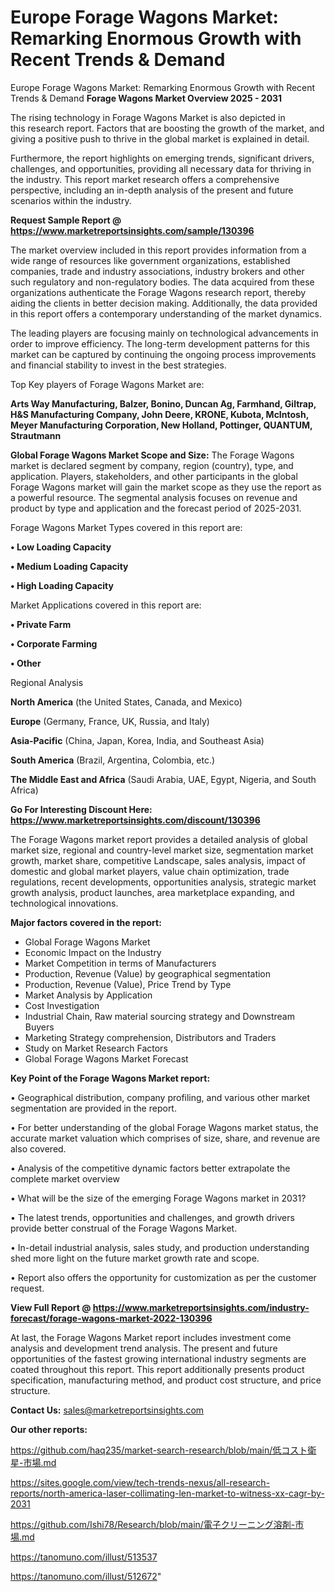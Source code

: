 # Europe Forage Wagons Market: Remarking Enormous Growth with Recent Trends & Demand
Europe Forage Wagons Market: Remarking Enormous Growth with Recent Trends & Demand
<Strong> Forage Wagons Market Overview 2025 - 2031</strong>

The rising technology in Forage Wagons Market is also depicted in this research report. Factors that are boosting the growth of the market, and giving a positive push to thrive in the global market is explained in detail.

Furthermore, the report highlights on emerging trends, significant drivers, challenges, and opportunities, providing all necessary data for thriving in the industry. This report market research offers a comprehensive perspective, including an in-depth analysis of the present and future scenarios within the industry.

<strong>Request Sample Report @ <a href=https://www.marketreportsinsights.com/sample/130396>https://www.marketreportsinsights.com/sample/130396</a></strong>

The market overview included in this report provides information from a wide range of resources like government organizations, established companies, trade and industry associations, industry brokers and other such regulatory and non-regulatory bodies. The data acquired from these organizations authenticate the Forage Wagons research report, thereby aiding the clients in better decision making. Additionally, the data provided in this report offers a contemporary understanding of the market dynamics.

The leading players are focusing mainly on technological advancements in order to improve efficiency. The long-term development patterns for this market can be captured by continuing the ongoing process improvements and financial stability to invest in the best strategies.

Top Key players of Forage Wagons Market are:

<strong>Arts Way Manufacturing, Balzer, Bonino, Duncan Ag, Farmhand, Giltrap, H&S Manufacturing Company, John Deere, KRONE, Kubota, McIntosh, Meyer Manufacturing Corporation, New Holland, Pottinger, QUANTUM, Strautmann</strong>

<strong><b>Global Forage Wagons Market Scope and Size:</b></strong>
The Forage Wagons market is declared segment by company, region (country), type, and application. Players, stakeholders, and other participants in the global Forage Wagons market will gain the market scope as they use the report as a powerful resource. The segmental analysis focuses on revenue and product by type and application and the forecast period of 2025-2031.

Forage Wagons Market Types covered in this report are:

<strong>• Low Loading Capacity

• Medium Loading Capacity

• High Loading Capacity</strong>

Market Applications covered in this report are:

<strong>• Private Farm

• Corporate Farming

• Other</strong> 

Regional Analysis

<strong>North America</strong> (the United States, Canada, and Mexico)

<strong>Europe</strong> (Germany, France, UK, Russia, and Italy)

<strong>Asia-Pacific</strong> (China, Japan, Korea, India, and Southeast Asia)

<strong>South America</strong> (Brazil, Argentina, Colombia, etc.)

<strong>The Middle East and Africa</strong> (Saudi Arabia, UAE, Egypt, Nigeria, and South Africa)

<strong>Go For Interesting Discount Here: <a href=https://www.marketreportsinsights.com/discount/130396>https://www.marketreportsinsights.com/discount/130396</a></strong>

The Forage Wagons market report provides a detailed analysis of global market size, regional and country-level market size, segmentation market growth, market share, competitive Landscape, sales analysis, impact of domestic and global market players, value chain optimization, trade regulations, recent developments, opportunities analysis, strategic market growth analysis, product launches, area marketplace expanding, and technological innovations.

<strong><b>Major factors covered in the report:</b></strong>
<ul>
  <li>Global Forage Wagons Market </li>
  <li>Economic Impact on the Industry</li>
  <li>Market Competition in terms of Manufacturers</li>
  <li>Production, Revenue (Value) by geographical segmentation</li>
  <li>Production, Revenue (Value), Price Trend by Type</li>
  <li>Market Analysis by Application</li>
  <li>Cost Investigation</li>
  <li>Industrial Chain, Raw material sourcing strategy and Downstream Buyers</li>
  <li>Marketing Strategy comprehension, Distributors and Traders</li>
  <li>Study on Market Research Factors</li>
  <li>Global Forage Wagons Market Forecast</li>
</ul>

<strong><b>Key Point of the Forage Wagons Market report:</b></strong>

• Geographical distribution, company profiling, and various other market segmentation are provided in the report.

• For better understanding of the global Forage Wagons market status, the accurate market valuation which comprises of size, share, and revenue are also covered.

• Analysis of the competitive dynamic factors better extrapolate the complete market overview

• What will be the size of the emerging Forage Wagons market in 2031?

• The latest trends, opportunities and challenges, and growth drivers provide better construal of the Forage Wagons Market.

• In-detail industrial analysis, sales study, and production understanding shed more light on the future market growth rate and scope.

• Report also offers the opportunity for customization as per the customer request.

<strong><b>View Full Report @ <a href=https://www.marketreportsinsights.com/industry-forecast/forage-wagons-market-2022-130396>https://www.marketreportsinsights.com/industry-forecast/forage-wagons-market-2022-130396</a></b></strong>


At last, the Forage Wagons Market report includes investment come analysis and development trend analysis. The present and future opportunities of the fastest growing international industry segments are coated throughout this report. This report additionally presents product specification, manufacturing method, and product cost structure, and price structure.

<strong>Contact Us:</strong>
sales@marketreportsinsights.com

<strong>Our other reports:</strong>

<a href=https://github.com/haq235/market-search-research/blob/main/低コスト衛星-市場.md>https://github.com/haq235/market-search-research/blob/main/低コスト衛星-市場.md</a>

<a href=https://sites.google.com/view/tech-trends-nexus/all-research-reports/north-america-laser-collimating-len-market-to-witness-xx-cagr-by-2031>https://sites.google.com/view/tech-trends-nexus/all-research-reports/north-america-laser-collimating-len-market-to-witness-xx-cagr-by-2031</a>

<a href=https://github.com/Ishi78/Research/blob/main/電子クリーニング溶剤-市場.md>https://github.com/Ishi78/Research/blob/main/電子クリーニング溶剤-市場.md</a>

<a href=https://tanomuno.com/illust/513537>https://tanomuno.com/illust/513537</a>

<a href=https://tanomuno.com/illust/512672>https://tanomuno.com/illust/512672</a>"
